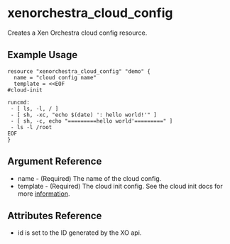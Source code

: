 # xenorchestra_cloud_config

Creates a Xen Orchestra cloud config resource.

## Example Usage

```hcl
resource "xenorchestra_cloud_config" "demo" {
  name = "cloud config name"
  template = <<EOF
#cloud-init

runcmd:
 - [ ls, -l, / ]
 - [ sh, -xc, "echo $(date) ': hello world!'" ]
 - [ sh, -c, echo "=========hello world'=========" ]
 - ls -l /root
EOF
}
```

## Argument Reference
* name - (Required) The name of the cloud config.
* template - (Required) The cloud init config. See the cloud init docs for more [information](https://cloudinit.readthedocs.io/en/latest/topics/examples.html).

## Attributes Reference
* id is set to the ID generated by the XO api.
